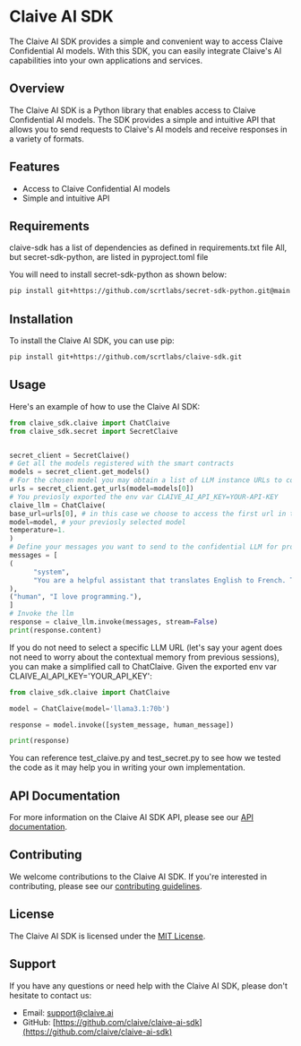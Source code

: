 # Claive AI SDK
The Claive AI SDK provides a simple and convenient way to access Claive Confidential AI models. With this SDK, you can easily integrate Claive's AI capabilities into your own applications and services.

## Overview
The Claive AI SDK is a Python library that enables access to Claive Confidential AI models. The SDK provides a simple and intuitive API that allows you to send requests to Claive's AI models and receive responses in a variety of formats.

## Features
* Access to Claive Confidential AI models
* Simple and intuitive API

## Requirements
claive-sdk has a list of dependencies as defined in requirements.txt file
All, but secret-sdk-python, are listed in pyproject.toml file 

You will need to install secret-sdk-python as shown below:
```bash
pip install git+https://github.com/scrtlabs/secret-sdk-python.git@main
```

## Installation
To install the Claive AI SDK, you can use pip:
```bash
pip install git+https://github.com/scrtlabs/claive-sdk.git
```
## Usage
Here's an example of how to use the Claive AI SDK:
```python
from claive_sdk.claive import ChatClaive
from claive_sdk.secret import SecretClaive


secret_client = SecretClaive()
# Get all the models registered with the smart contracts
models = secret_client.get_models()
# For the chosen model you may obtain a list of LLM instance URLs to connect to
urls = secret_client.get_urls(model=models[0])
# You previosly exported the env var CLAIVE_AI_API_KEY=YOUR-API-KEY
claive_llm = ChatClaive(
base_url=urls[0], # in this case we choose to access the first url in the list
model=model, # your previosly selected model
temperature=1.
)
# Define your messages you want to send to the confidential LLM for processing
messages = [
(
      "system",
      "You are a helpful assistant that translates English to French. Translate the user sentence.",
),
("human", "I love programming."),
]
# Invoke the llm
response = claive_llm.invoke(messages, stream=False)
print(response.content)
```

If you do not need to select a specific LLM URL (let's say your agent does not need to worry about the contextual memory from previous sessions), you can make a simplified call to ChatClaive. Given the exported env var CLAIVE_AI_API_KEY='YOUR_API_KEY':

```python
from claive_sdk.claive import ChatClaive

model = ChatClaive(model='llama3.1:70b')

response = model.invoke([system_message, human_message])

print(response)
```

You can reference test_claive.py and test_secret.py to see how we tested the code as it may help you in writing your own implementation.

## API Documentation
For more information on the Claive AI SDK API, please see our [API documentation](https://claive.ai/docs/api).

## Contributing
We welcome contributions to the Claive AI SDK. If you're interested in contributing, please see our [contributing guidelines](https://claive.ai/docs/contributing).

## License
The Claive AI SDK is licensed under the [MIT License](https://opensource.org/licenses/MIT).

## Support
If you have any questions or need help with the Claive AI SDK, please don't hesitate to contact us:
* Email: [support@claive.ai](mailto:support@claive.ai)
* GitHub: [https://github.com/claive/claive-ai-sdk](https://github.com/claive/claive-ai-sdk)

